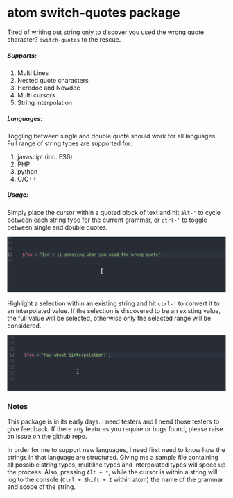 # atom switch-quotes package

Tired of writing out string only to discover you used the wrong quote character? `switch-quotes` to the rescue.

##### Supports:
1. Multi Lines
1. Nested quote characters
1. Heredoc and Nowdoc
1. Multi cursors
1. String interpolation

##### Languages:
Toggling between single and double quote should work for all languages.
Full range of string types are supported for:
1. javascipt (inc. ES6)
1. PHP
1. python
1. C/C++

##### Usage:
Simply place the cursor within a quoted block of text and hit `alt-'` to cycle between each string type for the current grammar, or `ctrl-'` to toggle between single and double quotes.

![Tabbed Lines](images/cycle.gif)

Highlight a selection within an existing string and hit `ctrl-'` to convert it to an interpolated value. If the selection is discovered to be an existing value, the full value will be selected, otherwise only the selected range will be considered.

![Tabbed Lines](images/interpolation.gif)


### Notes
This package is in its early days. I need testers and I need those testers to give feedback. If there any features you require or bugs found, please raise an issue on the github repo.

In order for me to support new languages, I need first need to know how the strings in that language are structured. Giving me a sample file containing all possible string types, multiline types and interpolated types will speed up the process. Also, pressing `Alt + *`, while the cursor is within a string will
log to the console (`Ctrl + Shift + I` within atom) the name of the grammar and scope of the string.
